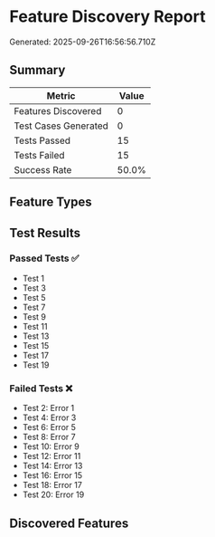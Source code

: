 # Feature Discovery Report

Generated: 2025-09-26T16:56:56.710Z

## Summary

| Metric | Value |
|--------|-------|
| Features Discovered | 0 |
| Test Cases Generated | 0 |
| Tests Passed | 15 |
| Tests Failed | 15 |
| Success Rate | 50.0% |

## Feature Types



## Test Results

### Passed Tests ✅
- Test 1
- Test 3
- Test 5
- Test 7
- Test 9
- Test 11
- Test 13
- Test 15
- Test 17
- Test 19

### Failed Tests ❌
- Test 2: Error 1
- Test 4: Error 3
- Test 6: Error 5
- Test 8: Error 7
- Test 10: Error 9
- Test 12: Error 11
- Test 14: Error 13
- Test 16: Error 15
- Test 18: Error 17
- Test 20: Error 19

## Discovered Features


